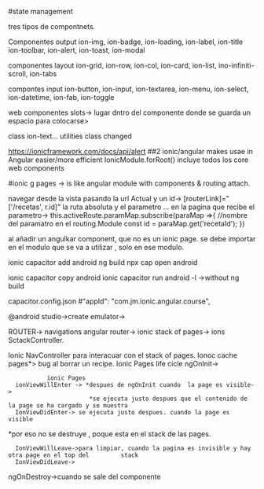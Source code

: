 #state management


tres tipos de compontnets.

Componentes output
ion-img, ion-badge, ion-loading, ion-label, ion-title
ion-toolbar, ion-alert, ion-toast, ion-modal

componentes layout
ion-grid, ion-row, ion-col, ion-card, ion-list, ino-infiniti-scroll,
ion-tabs

compontes input
ion-button, ion-input, ion-textarea, ion-menu, ion-select, 
ion-datetime, ion-fab, ion-toggle

web componentes slots-> lugar dntro del componente donde se guarda un espacio para colocarse>

class ion-text...
utilities class changed

https://ionicframework.com/docs/api/alert
##2
ionic/angular makes usae in Angular easier/more efficient
 IonicModule.forRoot() incluye todos los core web components

 #ionic g pages -> is like angular module with components & routing attach.

 navegar desde la vista  pasando la url Actual y un id->
  [routerLink]="['/recetas', r.id]"
  la ruta absoluta y el parametro
  ... en la pagina que recibe el parametro->
   this.activeRoute.paramMap.subscribe(paraMap =>{
      //nombre del paramatro en el routing.Module
      const id = paraMap.get('recetaId');
   })

   al añadir un angulkar component, que no es un ionic page.
   se debe importar en el modulo que se va a utilizar , solo en ese modulo.

   ionic capacitor add android
   ng build
   npx cap open android

   ionic capacitor copy android
   ionic capacitor run android -l ->without ng build

   capacitor.config.json
#"appId": "com.jm.ionic.angular.course",

   @android studio->create emulator->

   ROUTER-> navigations
   angular router->
   ionic stack of pages-> ions SctackController.

   Ionic NavController para interacuar con el stack of pages. 
   Ionoc cache pages*>
   bug al borrar un recipe.
   Ionic Pages life cicle
   ngOnInit->

               ionic Pages
      ionViewWillEnter -> *despues de ngOnInit cuando  la page es visible->
                           *se ejecuta justo despues que el contenido de la page se ha cargado y se muestra
      IonViewDidEnter-> se ejecuta justo despues. cuando la page es visible
*por eso no se destruye , poque esta en el stack de las pages.

      IonViewWillLeave->para limpiar, cuando la pagina es invisible y hay otra page en el top del         stack
      IonViewDidLeave->

   ngOnDestroy->cuando se sale del componente
